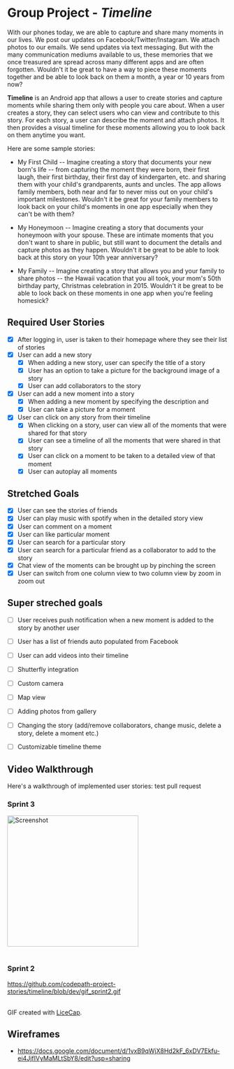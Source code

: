 
# Group Project - *Timeline*

With our phones today, we are able to capture and share many moments in our lives. We post our updates on Facebook/Twitter/Instagram. We attach photos to our emails. We send updates via text messaging. But with the many communication mediums available to us, these memories that we once treasured are spread across many different apps and are often forgotten. Wouldn't it be great to have a way to piece these moments together and be able to look back on them a month, a year or 10 years from now?

**Timeline** is an Android app that allows a user to create stories and capture moments while sharing them only with people you care about. When a user creates a story, they can select users who can view and contribute to this story. For each story, a user can describe the moment and attach photos. It then provides a visual timeline for these moments allowing you to look back on them anytime you want. 


Here are some sample stories:
* My First Child -- Imagine creating a story that documents your new born's life -- from capturing the moment they were born, their first laugh, their first birthday, their first day of kindergarten, etc. and sharing them with your child's grandparents, aunts and uncles. The app allows family members, both near and far to never miss out on your child's important milestones. Wouldn't it be great for your family members to look back on your child's moments in one app especially when they can't be with them?

* My Honeymoon -- Imagine creating a story that documents your honeymoon with your spouse. These are intimate moments that you don't want to share in public, but still want to document the details and capture photos as they happen. Wouldn't it be great to be able to look back at this story on your 10th year anniversary?

* My Family -- Imagine creating a story that allows you and your family to share photos --  the Hawaii vacation that you all took, your mom's 50th birthday party, Christmas celebration in 2015. Wouldn't it be great to be able to look back on these moments in one app when you're feeling homesick?


## Required User Stories

* [x] After logging in, user is taken to their homepage where they see their list of stories
* [x] User can add a new story
  * [x] When adding a new story, user can specify the title of a story
  * [x] User has an option to take a picture for the background image of a story
  * [x] User can add collaborators to the story
* [x] User can add a new moment into a story
  * [x] When adding a new moment by specifying the description and
  * [x] User can take a picture for a moment
* [x] User can click on any story from their timeline
  * [x] When clicking on a story, user can view all of the moments that were shared for that story
  * [x] User can see a timeline of all the moments that were shared in that story
  * [x] User can click on a moment to be taken to a detailed view of that moment
  * [x] User can autoplay all moments

## Stretched Goals
* [x] User can see the stories of friends
* [x] User can play music with spotify when in the detailed story view
* [x] User can comment on a moment
* [x] User can like particular moment
* [x] User can search for a particular story
* [x] User can search for a particular friend as a collaborator to add to the story
* [x] Chat view of the moments can be brought up by pinching the screen
* [x] User can switch from one column view to two column view by zoom in zoom out

## Super streched goals
* [ ] User receives push notification when a new moment is added to the story by another user
* [ ] User has a list of friends auto populated from Facebook
* [ ] User can add videos into their timeline
* [ ] Shutterfly integration
* [ ] Custom camera
* [ ] Map view
* [ ] Adding photos from gallery
* [ ] Changing the story (add/remove collaborators, change music, delete a story, delete a moment etc.)
* [ ] Customizable timeline theme


## Video Walkthrough

Here's a walkthrough of implemented user stories: test pull request

### Sprint 3
<img src='https://github.com/codepath-project-stories/timeline/blob/dev/git_sprint3v2.gif' title='Screenshot' width="300" alt='Screenshot' /><br><br>

### Sprint 2
https://github.com/codepath-project-stories/timeline/blob/dev/gif_sprint2.gif
<br><br>

GIF created with [LiceCap](http://www.cockos.com/licecap/).


## Wireframes
* https://docs.google.com/document/d/1vxB9qWjX8Hd2kF_6xDV7Ekfu-ei4JjfIVyMaMLtSbY8/edit?usp=sharing
